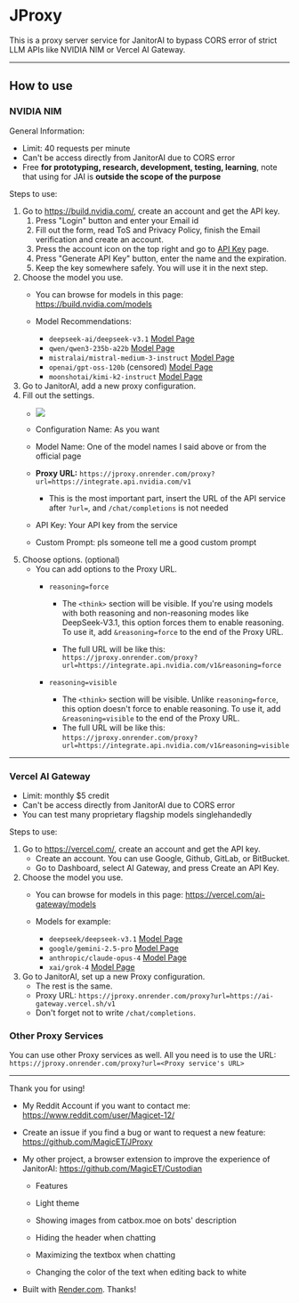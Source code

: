 # JProxy

This is a proxy server service for JanitorAI to bypass CORS error of strict LLM APIs like NVIDIA NIM or Vercel AI Gateway.

---

## How to use

### NVIDIA NIM

General Information:

* Limit: 40 requests per minute
* Can't be access directly from JanitorAI due to CORS error
* Free **for prototyping, research, development, testing, learning**, note that using for JAI is **outside the scope of the purpose**

Steps to use:

1.  Go to https://build.nvidia.com/, create an account and get the API key.
    1.  Press "Login" button and enter your Email id
    2.  Fill out the form, read ToS and Privacy Policy, finish the Email verification and create an account.
    3.  Press the account icon on the top right and go to [API Key](https://build.nvidia.com/settings/api-keys) page.
    4.  Press "Generate API Key" button, enter the name and the expiration.
    5.  Keep the key somewhere safely. You will use it in the next step.
2.  Choose the model you use.
    * You can browse for models in this page: https://build.nvidia.com/models
    * Model Recommendations: 

        * `deepseek-ai/deepseek-v3.1`
                                        [Model Page](https://build.nvidia.com/deepseek-ai/deepseek-v3_1/modelcard)
        * `qwen/qwen3-235b-a22b`
                                        [Model Page](https://build.nvidia.com/qwen/qwen3-235b-a22b/modelcard)
        * `mistralai/mistral-medium-3-instruct`
                                        [Model Page](https://build.nvidia.com/mistralai/mistral-medium-3-instruct/modelcard)
        * `openai/gpt-oss-120b` (censored)
                                        [Model Page](https://build.nvidia.com/openai/gpt-oss-120b/modelcard)
        * `moonshotai/kimi-k2-instruct`
                                        [Model Page](https://build.nvidia.com/moonshotai/kimi-k2-instruct/modelcard)
3.  Go to JanitorAI, add a new proxy configuration.
4.  Fill out the settings.
    * ![](https://github.com/user-attachments/assets/39e59e94-a1b7-401f-aa92-4aa3070d2bff)

    * Configuration Name: As you want
    * Model Name: One of the model names I said above or from the official page
    * **Proxy URL:**
                            `https://jproxy.onrender.com/proxy?url=https://integrate.api.nvidia.com/v1`

        * This is the most important part, insert the URL of the API service after `?url=`, and
                                        `/chat/completions` is not needed
    * API Key: Your API key from the service
    * Custom Prompt: pls someone tell me a good custom prompt
5.  Choose options. (optional)
    * You can add options to the Proxy URL.
        * `reasoning=force`

            * The `<think>` section will be visible. If you're using models with both reasoning and
                                                        non-reasoning modes like DeepSeek-V3.1, this option forces them to enable reasoning. To use it, add
                                                        `&reasoning=force` to the end of the Proxy URL.

            * The full URL will be like this:   
                `https://jproxy.onrender.com/proxy?url=https://integrate.api.nvidia.com/v1&reasoning=force`
        * `reasoning=visible`

            * The `<think>` section will be visible. Unlike `reasoning=force`, this option
                                                        doesn't force to enable reasoning. To use it, add
                                                        `&reasoning=visible` to the end of the Proxy URL.
            * The full URL will be like this:   
                `https://jproxy.onrender.com/proxy?url=https://integrate.api.nvidia.com/v1&reasoning=visible`

---

### Vercel AI Gateway

* Limit: monthly $5 credit
* Can't be access directly from JanitorAI due to CORS error
* You can test many proprietary flagship models singlehandedly

Steps to use:

1.  Go to https://vercel.com/, create an account and get the API key.
    * Create an account. You can use Google, Github, GitLab, or BitBucket.
    * Go to Dashboard, select AI Gateway, and press Create an API Key.
2.  Choose the model you use.
    * You can browse for models in this page: https://vercel.com/ai-gateway/models
    * Models for example: 

        * `deepseek/deepseek-v3.1`
                                        [Model Page](https://vercel.com/ai-gateway/models/deepseek-v3.1)
        * `google/gemini-2.5-pro`
                                        [Model Page](https://vercel.com/ai-gateway/models/gemini-2.5-pro)
        * `anthropic/claude-opus-4`
                                        [Model Page](https://vercel.com/ai-gateway/models/claude-opus-4)
        * `xai/grok-4`
                                        [Model Page](https://vercel.com/ai-gateway/models/grok-4)
3.  Go to JanitorAI, set up a new Proxy configuration.
    * The rest is the same.
    * Proxy URL: `https://jproxy.onrender.com/proxy?url=https://ai-gateway.vercel.sh/v1`
    * Don't forget not to write `/chat/completions`.

### Other Proxy Services

You can use other Proxy services as well. All you need is to use the URL: `https://jproxy.onrender.com/proxy?url=<Proxy service's URL>`

---

Thank you for using!

* My Reddit Account if you want to contact me: 
                https://www.reddit.com/user/Magicet-12/
* Create an issue if you find a bug or want to request a new feature: 
                https://github.com/MagicET/JProxy
* My other project, a browser extension to improve the experience of JanitorAI:
                https://github.com/MagicET/Custodian

    * Features

    * Light theme
    * Showing images from catbox.moe on bots' description
    * Hiding the header when chatting
    * Maximizing the textbox when chatting
    * Changing the color of the text when editing back to white

* Built with [Render.com](https://render.com/). Thanks!
